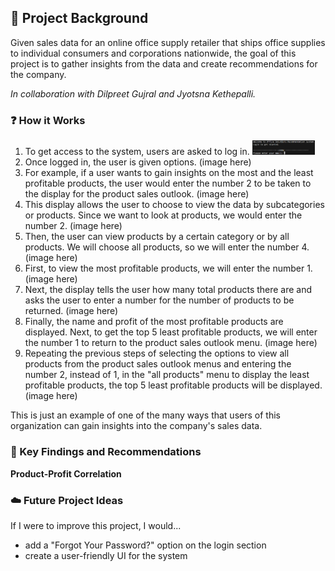 ## :pushpin: Project Background  
Given sales data for an online office supply retailer that ships office supplies to individual consumers and corporations nationwide, the goal of this project is to gather insights from the data and create recommendations for the company.

<i>In collaboration with Dilpreet Gujral and Jyotsna Kethepalli.</i>  

### :question: How it Works  
1. To get access to the system, users are asked to log in.
   <img src="Images/img-01.png" width="100">  
3. Once logged in, the user is given options. (image here)    
4. For example, if a user wants to gain insights on the most and the least profitable products, the user would enter the number 2 to be taken to the display for the product sales outlook. (image here)  
5. This display allows the user to choose to view the data by subcategories or products. Since we want to look at products, we would enter the number 2. (image here)  
6. Then, the user can view products by a certain category or by all products. We will choose all products, so we will enter the number 4. (image here)
7. First, to view the most profitable products, we will enter the number 1. (image here)  
8. Next, the display tells the user how many total products there are and asks the user to enter a number for the number of products to be returned. (image here)  
9. Finally, the name and profit of the most profitable products are displayed.  Next, to get the top 5 least profitable products, we will enter the number 1 to return to the product sales outlook menu. (image here)  
10. Repeating the previous steps of selecting the options to view all products from the product sales outlook menus and entering the number 2, instead of 1, in the "all products" menu to display the least profitable products, the top 5 least profitable products will be displayed. (image here)  

This is just an example of one of the many ways that users of this organization can gain insights into the company's sales data.  

### :key: Key Findings and Recommendations  
<b>Product-Profit Correlation</b>  


### :cloud: Future Project Ideas  
If I were to improve this project, I would...    
- add a "Forgot Your Password?" option on the login section
- create a user-friendly UI for the system  


